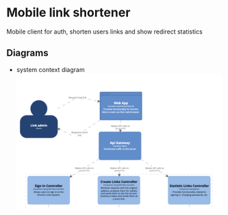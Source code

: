 # Mobile link shortener
Mobile client for auth, shorten users links and show redirect statistics

## Diagrams
* system context diagram
  [![Diagram](docs/system_context.png)](docs/system_context.png)